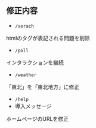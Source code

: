## 修正内容

- `/serach`

htmlのタグが表記される問題を削除

- `/poll`

インタラクションを継続

- `/weather`

「東北」を「東北地方」に修正

- `/help`
- 導入メッセージ

ホームページのURLを修正
